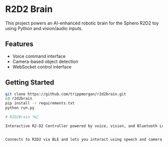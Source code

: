 
# R2D2 Brain

This project powers an AI-enhanced robotic brain for the Sphero R2D2 toy using Python and vision/audio inputs.

## Features
- Voice command interface
- Camera-based object detection
- WebSocket control interface

## Getting Started
```bash
git clone https://github.com/trippmorgan/r2d2brain.git
cd r2d2brain
pip install -r requirements.txt
python run.py

# R2D2Brain 🛰️🤖

Interactive R2-D2 Controller powered by voice, vision, and Bluetooth Low Energy (BLE)!


Connects to R2D2 via BLE and lets you interact using speech and camera vision.

